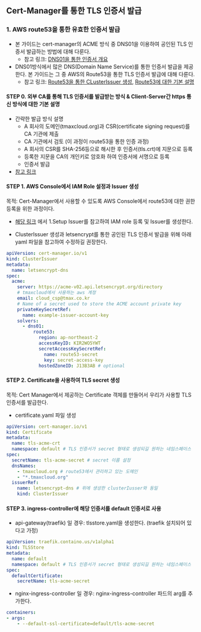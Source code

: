 ## Cert-Manager를 통한 TLS 인증서 발급

### 1. AWS route53을 통한 유효한 인증서 발급
- 본 가이드는 cert-manager의 ACME 방식 중 DNS01을 이용하여 공인된 TLS 인증서 발급하는 방법에 대해 다룬다.
  - 참고 링크: [DNS01을 통한 인증서 개요](https://cert-manager.io/docs/configuration/acme/dns01/)
- DNS01방식에서 많은 DNS(Domain Name Service)를 통한 인증서 발급을 제공한다. 본 가이드는 그 중 AWS의 Route53을 통한 TLS 인증서 발급에 대해 다룬다. 
  - 참고 링크: [Route53을 통한 CLusterIssuer 생성](https://cert-manager.io/docs/configuration/acme/dns01/route53/),
    [Route53에 대한 기본 설명](https://brunch.co.kr/@topasvga/49) 

#### STEP 0. 외부 CA를 통해 TLS 인증서를 발급받는 방식 & Client-Server간 https 통신 방식에 대한 기본 설명 
- 간략한 발급 방식 설명 
  - A 회사의 도메인(tmaxcloud.org)과 CSR(certificate signing request)를 CA 기관에 제출 
  - CA 기관에서 검토 (이 과정이 route53을 통한 인증 과정) 
  - A 회사의 CSR를 SHA-256등으로 해시한 후 인증서(tls.crt)에 지문으로 등록 
  - 등록한 지문을 CA의 개인키로 암호화 하여 인증서에 서명으로 등록 
  - 인증서 발급
- [참고 링크](https://babbab2.tistory.com/5)

#### STEP 1. AWS Console에서 IAM Role 설정과 Issuer 생성
목적: Cert-Manager에서 사용할 수 있도록 AWS Console에서 route53에 대한 권한 등록을 위한 과정이다.
- [해당 링크](https://voyagermesh.com/docs/v12.0.0/guides/cert-manager/dns01_challenge/aws-route53/) 에서 1.Setup Issuer를 참고하여 IAM role 등록 및 Issuer를 생성한다.

- ClusterIssuer 생성과 letsencrypt를 통한 공인된 TLS 인증서 발급을 위해 아래 yaml 파일을 참고하여 수정하길 권장한다. 
```yaml
apiVersion: cert-manager.io/v1
kind: ClusterIssuer
metadata:
  name: letsencrypt-dns
spec:
  acme:
    server: https://acme-v02.api.letsencrypt.org/directory
    # tmaxcloud에서 사용하는 aws 계정 
    email: cloud_csp@tmax.co.kr
    # Name of a secret used to store the ACME account private key
    privateKeySecretRef:
      name: example-issuer-account-key
    solvers:
      - dns01:
          route53:
            region: ap-northeast-2
            accessKeyID: KIR2WO5YWT
            secretAccessKeySecretRef:
              name: route53-secret
              key: secret-access-key
            hostedZoneID: J13B3AB # optional
```

#### STEP 2. Certificate을 사용하여 TLS secret 생성  
목적: Cert Manager에서 제공하는 Certificate 객체를 만들어서 우리가 사용할 TLS 인증서를 발급한다. 
- certificate.yaml 파일 생성 
```yaml
apiVersion: cert-manager.io/v1
kind: Certificate
metadata:
  name: tls-acme-crt
  namespace: default # TLS 인증서가 secret 형태로 생성되길 원하는 네임스페이스  
spec:
  secretName: tls-acme-secret # secret 이름 설정 
  dnsNames:
    - tmaxcloud.org # route53에서 관리하고 있는 도메인 
    - "*.tmaxcloud.org" 
  issuerRef:
    name: letsencrypt-dns # 위에 생성한 clusterIusser와 동일 
    kind: ClusterIssuer
```

#### STEP 3. ingress-controller에 해당 인증서를 default 인증서로 사용 
- api-gateway(traefik) 일 경우: tlsstore.yaml을 생성한다. (traefik 설치되어 있다고 가정)
```yaml
apiVersion: traefik.containo.us/v1alpha1
kind: TLSStore
metadata:
  name: default
  namespace: default # TLS 인증서가 secret 형태로 생성되길 원하는 네임스페이스  
spec:
  defaultCertificate:
    secretName: tls-acme-secret
```
- nginx-ingress-controller 일 경우: nginx-ingress-controller 파드의 arg를 추가한다. 
```yaml
containers:
- args:
    - --default-ssl-certificate=default/tls-acme-secret
```